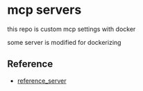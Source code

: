 # mcp servers

this repo is custom mcp settings with docker

some server is modified for dockerizing

## Reference
* [reference_server](https://github.com/smithery-ai/reference-servers)